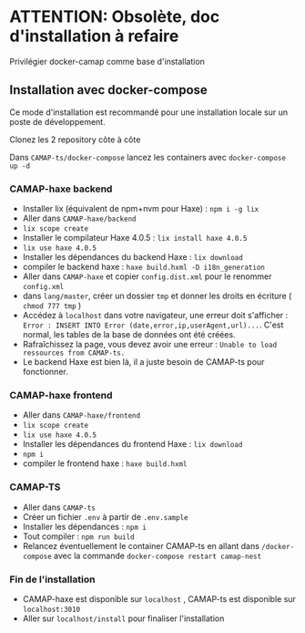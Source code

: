 # ATTENTION: Obsolète, doc d'installation à refaire

Privilégier docker-camap comme base d'installation

## Installation avec docker-compose

Ce mode d'installation est recommandé pour une installation locale sur un poste de développement.

Clonez les 2 repository côte à côte

Dans `CAMAP-ts/docker-compose` lancez les containers avec `docker-compose up -d`

### CAMAP-haxe backend

-   Installer lix (équivalent de npm+nvm pour Haxe) : `npm i -g lix`
-   Aller dans `CAMAP-haxe/backend`
-   `lix scope create`
-   Installer le compilateur Haxe 4.0.5 : `lix install haxe 4.0.5`
-   `lix use haxe 4.0.5`
-   Installer les dépendances du backend Haxe : `lix download`
-   compiler le backend haxe : `haxe build.hxml -D i18n_generation`
-   Aller dans `CAMAP-haxe` et copier `config.dist.xml` pour le renommer `config.xml`
-   dans `lang/master`, créer un dossier `tmp` et donner les droits en écriture ( `chmod 777 tmp` )
-   Accédez à `localhost` dans votre navigateur, une erreur doit s'afficher : `Error : INSERT INTO Error (date,error,ip,userAgent,url)...`. C'est normal, les tables de la base de données ont été créées.
-   Rafraîchissez la page, vous devez avoir une erreur : `Unable to load ressources from CAMAP-ts.`
-   Le backend Haxe est bien là, il a juste besoin de CAMAP-ts pour fonctionner.

### CAMAP-haxe frontend

-   Aller dans `CAMAP-haxe/frontend`
-   `lix scope create`
-   `lix use haxe 4.0.5`
-   Installer les dépendances du frontend Haxe : `lix download`
-   `npm i`
-   compiler le frontend haxe : `haxe build.hxml`

### CAMAP-TS

-   Aller dans `CAMAP-ts`
-   Créer un fichier `.env` à partir de `.env.sample`
-   Installer les dépendances : `npm i`
-   Tout compiler : `npm run build`
-   Relancez éventuellement le container CAMAP-ts en allant dans `/docker-compose` avec la commande `docker-compose restart camap-nest`

### Fin de l'installation

-   CAMAP-haxe est disponible sur `localhost` , CAMAP-ts est disponible sur `localhost:3010`
-   Aller sur `localhost/install` pour finaliser l'installation
